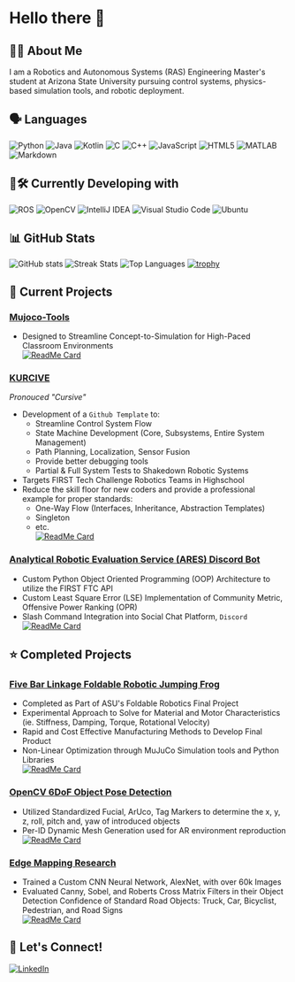 # Hello there 👋
## 🤖🚀 About Me
I am a Robotics and Autonomous Systems (RAS) Engineering Master's student at Arizona State University pursuing control systems, physics-based simulation tools, and robotic deployment.

## 🗣️ Languages
![Python](https://img.shields.io/badge/Python-3776AB?style=for-the-badge&logo=python&logoColor=white)
![Java](https://img.shields.io/badge/java-%23ED8B00.svg?style=for-the-badge&logo=openjdk&logoColor=white)
![Kotlin](https://img.shields.io/badge/Kotlin-0095D5?style=for-the-badge&logo=kotlin&logoColor=white)
![C](https://img.shields.io/badge/C-00599C?style=for-the-badge&logo=c&logoColor=white)
![C++](https://img.shields.io/badge/C++-00599C?style=for-the-badge&logo=c%2B%2B&logoColor=white)
![JavaScript](https://img.shields.io/badge/JavaScript-F7DF1E?style=for-the-badge&logo=javascript&logoColor=black)
![HTML5](https://img.shields.io/badge/HTML5-E34F26?style=for-the-badge&logo=html5&logoColor=white)
![MATLAB](https://img.shields.io/badge/MATLAB-0076A8?style=for-the-badge&logo=mathworks&logoColor=white)
![Markdown](https://img.shields.io/badge/markdown-%23000000.svg?style=for-the-badge&logo=markdown&logoColor=white)
<!--![CSS3](https://img.shields.io/badge/CSS3-1572B6?style=for-the-badge&logo=css3&logoColor=white)-->
<!--![Android](https://img.shields.io/badge/Android-3DDC84?style=for-the-badge&logo=android&logoColor=white)-->

## 🧰🛠️ Currently Developing with
![ROS](https://img.shields.io/badge/ros-%230A0FF9.svg?style=for-the-badge&logo=ros&logoColor=white)
![OpenCV](https://img.shields.io/badge/opencv-%23white.svg?style=for-the-badge&logo=opencv&logoColor=white)
![IntelliJ IDEA](https://img.shields.io/badge/IntelliJIDEA-000000.svg?style=for-the-badge&logo=intellij-idea&logoColor=white)
![Visual Studio Code](https://img.shields.io/badge/Visual%20Studio%20Code-0078d7.svg?style=for-the-badge&logo=visual-studio-code&logoColor=white)
![Ubuntu](https://img.shields.io/badge/Ubuntu-E95420?style=for-the-badge&logo=ubuntu&logoColor=white)

## 📊 GitHub Stats
![GitHub stats](https://github-readme-stats.vercel.app/api?username=MGross21&show_icons=true&theme=tokyonight&hide_border=true&card_width=300&scale=0.8&rank_icon=github)
![Streak Stats](https://github-readme-streak-stats.herokuapp.com/?user=MGross21&theme=tokyonight&hide_border=true&card_width=300&scale=0.8)
![Top Languages](https://github-readme-stats.vercel.app/api/top-langs/?username=MGross21&layout=compact&theme=tokyonight&hide_border=true&card_width=300&scale=0.8&langs_count=12&hide=jupyter+notebook)
[![trophy](https://github-profile-trophy.vercel.app/?username=MGross21&theme=onedark&column=4&margin-w=5&margin-h=5)](https://github-profile-trophy.vercel.app/?username=MGross21&theme=onedark)

## 🌱 Current Projects

### [Mujoco-Tools](https://github.com/MGross21/mujoco-toolbox)
- Designed to Streamline Concept-to-Simulation for High-Paced Classroom Environments\
[![ReadMe Card](https://github-readme-stats.vercel.app/api/pin/?username=MGross21&repo=mujoco-toolbox)](https://github.com/MGross21/mujoco-toolbox)

### [KURCIVE](https://github.com/MGross21/kurcive)
_Pronouced "Cursive"_
- Development of a `Github Template` to:
  - Streamline Control System Flow
  - State Machine Development (Core, Subsystems, Entire System Management)
  - Path Planning, Localization, Sensor Fusion
  - Provide better debugging tools
  - Partial & Full System Tests to Shakedown Robotic Systems
- Targets FIRST Tech Challenge Robotics Teams in Highschool
- Reduce the skill floor for new coders and provide a professional example for proper standards:
  - One-Way Flow (Interfaces, Inheritance, Abstraction Templates)
  - Singleton
  - etc.
    \
[![ReadMe Card](https://github-readme-stats.vercel.app/api/pin/?username=MGross21&repo=kurcive)](https://github.com/MGross21/kurcive)

### [Analytical Robotic Evaluation Service (ARES) Discord Bot](https://github.com/ARES-Digital-Hub/ARES-Bot)
- Custom Python Object Oriented Programming (OOP) Architecture to utilize the FIRST FTC API
- Custom Least Square Error (LSE) Implementation of Community Metric, Offensive Power Ranking (OPR)
- Slash Command Integration into Social Chat Platform, `Discord`\
[![ReadMe Card](https://github-readme-stats.vercel.app/api/pin/?username=ARES-Digital-Hub&repo=ARES-Bot)](https://github.com/ARES-Digital-Hub/ARES-Bot)

## ⭐ Completed Projects
### [Five Bar Linkage Foldable Robotic Jumping Frog](https://github.com/MGross21/Robotic-Jumping-Frog)
- Completed as Part of ASU's Foldable Robotics Final Project
- Experimental Approach to Solve for Material and Motor Characteristics (ie. Stiffness, Damping, Torque, Rotational Velocity)
- Rapid and Cost Effective Manufacturing Methods to Develop Final Product
- Non-Linear Optimization through MuJuCo Simulation tools and Python Libraries\
[![ReadMe Card](https://github-readme-stats.vercel.app/api/pin/?username=MGross21&repo=Robotic-Jumping-Frog)](https://github.com/MGross21/Robotic-Jumping-Frog)

### [OpenCV 6DoF Object Pose Detection](https://github.com/MGross21/ArucoCV-6DoF-MeshVisualizer)
- Utilized Standardized Fucial, ArUco, Tag Markers to determine the x, y, z, roll, pitch and, yaw of introduced objects
- Per-ID Dynamic Mesh Generation used for AR environment reproduction\
[![ReadMe Card](https://github-readme-stats.vercel.app/api/pin/?username=MGross21&repo=ArucoCV-6DoF-MeshVisualizer)](https://github.com/MGross21/ArucoCV-6DoF-MeshVisualizer)

### [Edge Mapping Research](https://github.com/MGross21/EdgeMappingResearchProject)
- Trained a Custom CNN Neural Network, AlexNet, with over 60k Images
- Evaluated Canny, Sobel, and Roberts Cross Matrix Filters in their Object Detection Confidence of Standard Road Objects: Truck, Car, Bicyclist, Pedestrian, and Road Signs\
[![ReadMe Card](https://github-readme-stats.vercel.app/api/pin/?username=MGross21&repo=EdgeMappingResearchProject)](https://github.com/MGross21/EdgeMappingResearchProject)

## 🤝 Let's Connect!
[![LinkedIn](https://img.shields.io/badge/LinkedIn-0A66C2?style=for-the-badge&logo=linkedin&logoColor=white)](https://www.linkedin.com/in/mhgross/)
<!--[![Portfolio](https://img.shields.io/badge/Portfolio-FF5722?style=for-the-badge&logo=google-chrome&logoColor=white)](https://yourportfolio.com)-->
